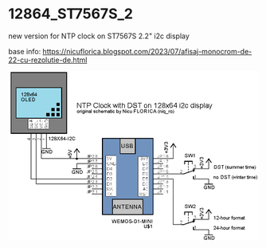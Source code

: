 # 12864_ST7567S_2
new version for NTP clock on ST7567S 2.2" i2c display

base info: https://nicuflorica.blogspot.com/2023/07/afisaj-monocrom-de-22-cu-rezolutie-de.html

![schemtic](https://github.com/tehniq3/12864_ST7567S_2/blob/main/NTPclock_12864_i2c_display_DST_v2.png)
